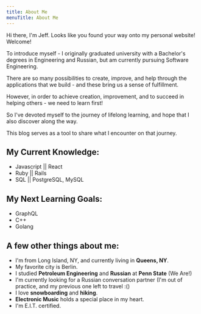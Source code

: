 ```yaml
---
title: About Me
menuTitle: About Me  
---
```


Hi there, I'm Jeff. Looks like you found your way onto my personal website! Welcome!

To introduce myself - I originally graduated university with a Bachelor's degrees in Engineering and Russian, but am currently pursuing Software Engineering.

There are so many possibilities to create, improve, and help through the applications that we build - and these bring us a sense of fulfillment.

However, in order to achieve creation, improvement, and to succeed in helping others - we need to learn first!

So I've devoted myself to the journey of lifelong learning, and hope that I also discover along the way.

This blog serves as a tool to share what I encounter on that journey.

## My Current Knowledge:

* Javascript || React
* Ruby || Rails
* SQL || PostgreSQL, MySQL

## My Next Learning Goals:

* GraphQL
* C++
* Golang

## A few other things about me:

* I'm from Long Island, NY, and currently living in **Queens, NY**.
* My favorite city is Berlin.
* I studied **Petroleum Engineering** and **Russian** at **Penn State** (We Are!)
* I'm currently looking for a Russian conversation partner (I'm out of practice, and my previous one left to travel :()
* I love **snowboarding** and **hiking**.
* **Electronic Music** holds a special place in my heart.
* I'm E.I.T. certified.
